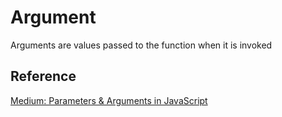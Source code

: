 # Argument

Arguments are values passed to the function when it is invoked

## Reference

[Medium: Parameters & Arguments in JavaScript](https://codeburst.io/parameters-arguments-in-javascript-eb1d8bd0ef04#:~:text=When%20talking%20about%20functions%2C%20the,function%20when%20it%20is%20invoked.)
